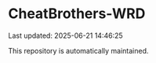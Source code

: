 # CheatBrothers-WRD

Last updated: 2025-06-21 14:46:25

This repository is automatically maintained.
